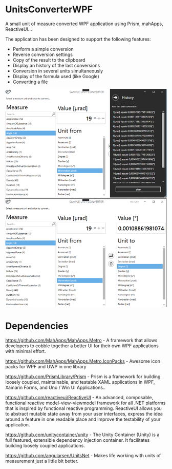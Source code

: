 # UnitsConverterWPF
A small unit of measure converted WPF application using Prism, mahApps, ReactiveUI...

The application has been designed to support the following features:

- Perform a simple conversion
- Reverse conversion settings
- Copy of the result to the clipboard
- Display an history of the last conversions
- Conversion in several units simultaneously
- Display of the formula used (like Google)
- Converting a file

![Alt text](/assets/unitsconverter.png?raw=true)
![Alt text](/assets/unitsconverter2.png?raw=true)

# Dependencies
https://github.com/MahApps/MahApps.Metro - A framework that allows developers to cobble together a better UI for their own WPF applications with minimal effort.

https://github.com/MahApps/MahApps.Metro.IconPacks - Awesome icon packs for WPF and UWP in one library

https://github.com/PrismLibrary/Prism - Prism is a framework for building loosely coupled, maintainable, and testable XAML applications in WPF, Xamarin Forms, and Uno / Win UI Applications..

https://github.com/reactiveui/ReactiveUI - An advanced, composable, functional reactive model-view-viewmodel framework for all .NET platforms that is inspired by functional reactive programming. ReactiveUI allows you to abstract mutable state away from your user interfaces, express the idea around a feature in one readable place and improve the testability of your application.

https://github.com/unitycontainer/unity - The Unity Container (Unity) is a full featured, extensible dependency injection container. It facilitates building loosely coupled applications.

https://github.com/angularsen/UnitsNet - Makes life working with units of measurement just a little bit better.
